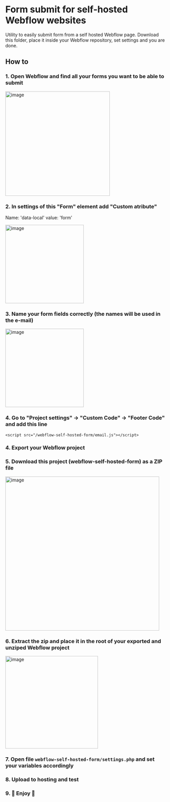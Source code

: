 # Form submit for self-hosted Webflow websites
Utility to easily submit form from a self hosted Webflow page. Download this folder, place it inside your Webflow repository, set settings and you are done.

## How to

### 1. Open Webflow and find all your forms you want to be able to submit

<img width="325" alt="image" src="https://user-images.githubusercontent.com/30877483/229381472-9cb980fa-25ce-415e-abc5-e5e92af9b384.png">

### 2. In settings of this "Form" element add "Custom atribute"
Name: 'data-local'
value: 'form'

<img width="244" alt="image" src="https://user-images.githubusercontent.com/30877483/229381504-d22bef2b-497b-4822-a433-345a055fec5b.png">

### 3. Name your form fields correctly (the names will be used in the e-mail)

<img width="244" alt="image" src="https://user-images.githubusercontent.com/30877483/229381567-ee39af7c-9c0a-4d26-ab10-a277aac7c80d.png">

### 4. Go to "Project settings" -> "Custom Code" -> "Footer Code" and add this line

```<script src="/webflow-self-hosted-form/email.js"></script>```

### 4. Export your Webflow project

### 5. Download this project (webflow-self-hosted-form) as a ZIP file

<img width="479" alt="image" src="https://user-images.githubusercontent.com/30877483/229381392-d01bdc9e-61ef-466e-b0c1-fb77a38b017c.png">

### 6. Extract the zip and place it in the root of your exported and unziped Webflow project

<img width="288" alt="image" src="https://user-images.githubusercontent.com/30877483/229381938-c246fa54-3c15-4705-8355-2eef1d89b1e8.png">

### 7. Open file `webflow-self-hosted-form/settings.php` and set your variables accordingly

### 8. Upload to hosting and test

### 9. 🚀 Enjoy 🚀
